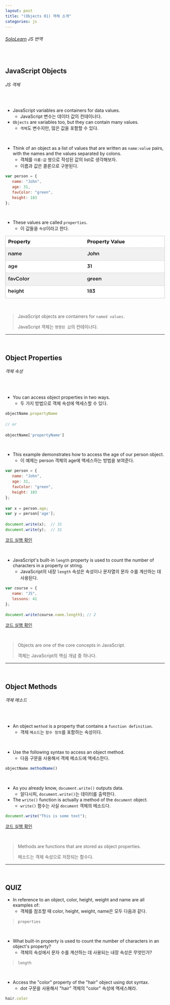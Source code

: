 ```yaml
---
layout: post
title: "(Objects 01) 객체 소개"
categories: js
---
```


###### [SoloLearn](https://www.sololearn.com/) JS 번역

<br>

## JavaScript Objects

###### JS 객체

<br>

- JavaScript variables are containers for data values.
  - JavaScript 변수는 데이터 값의 컨테이너다.
- `Objects` are variables too, but they can contain many values.
  - `객체`도 변수지만, 많은 값을 포함할 수 있다.

<br>

- Think of an object as a list of values that are written as `name:value` pairs, with the names and the values separated by colons.
  - 객체를 `이름:값` 쌍으로 작성된 값의 list로 생각해보자.
  - 이름과 값은 콜론으로 구분된다.

```js
var person = {
   name: "John",
   age: 31,
   favColor: "green",
   height: 183
};
```

<br>

- These values are called `properties`.
  - 이 값들을 `속성`이라고 한다.

![img](/assets/img/js-sololearn-objects-01-01.png)

<br>

> JavaScript objects are containers for `named values`.
>
> JavaScript 객체는 `명명된 값`의 컨테이너다.

------

<br>

## Object Properties

###### 객체 속성

<br>

- You can access object properties in two ways.
  - 두 가지 방법으로 객체 속성에 액세스할 수 있다.

```js
objectName.propertyName

// or

objectName['propertyName']
```

<br>

- This example demonstrates how to access the age of our person object.
  - 이 예제는 person 객체의 age에 액세스하는 방법을 보여준다.

```js
var person = {
   name: "John",
   age: 31,
   favColor: "green",
   height: 183
};

var x = person.age;
var y = person['age'];

document.write(x);	// 31
document.write(y);	// 31
```

[코드 실행 확인](https://code.sololearn.com/686/#js)

<br>

- JavaScript's built-in `length` property is used to count the number of characters in a property or string.
  - JavaScript의 내장 `length` 속성은 속성이나 문자열의 문자 수를 계산하는 데 사용된다.

```js
var course = {
   name: "JS",
   lessons: 41
};

document.write(course.name.length);	// 2
```

[코드 실행 확인](https://code.sololearn.com/687/#js)

<br>

> Objects are one of the core concepts in JavaScript.
>
> 객체는 JavaScript의 핵심 개념 중 하나다.

------

<br>

## Object Methods

###### 객체 메소드

<br>

- An object `method` is a property that contains a `function definition`.
  - 객체 `메소드`는 `함수 정의`를 포함하는 속성이다.

<br>

- Use the following syntax to access an object method.
  - 다음 구문을 사용해서 객체 메소드에 액세스한다.

```js
objectName.methodName()
```

<br>

- As you already know, `document.write()` outputs data.
  - 알다시피, `document.write()`는 데이터를 출력한다.
- The `write()` function is actually a method of the `document` object.
  - `write()` 함수는 사실 `document` 객체의 메소드다.

```js
document.write("This is some text");
```

[코드 실행 확인](https://code.sololearn.com/688/#js)

<br>

> Methods are functions that are stored as object properties.
>
> 메소드는 객체 속성으로 저장되는 함수다.

------

<br>

## QUIZ

- In reference to an object, color, height, weight and name are all examples of:
  - 객체를 참조할 때 color, height, weight, name은 모두 다음과 같다.

> `properties`

<br>

- What built-in property is used to count the number of characters in an object's property?
  - 객체의 속성에서 문자 수를 계산하는 데 사용되는 내장 속성은 무엇인가?

> `length`

<br>

- Access the "color" property of the "hair" object using dot syntax.
  - dot 구문을 사용해서 "hair" 객체의 "color" 속성에 액세스해라.

```js
hair.color
```

<br>